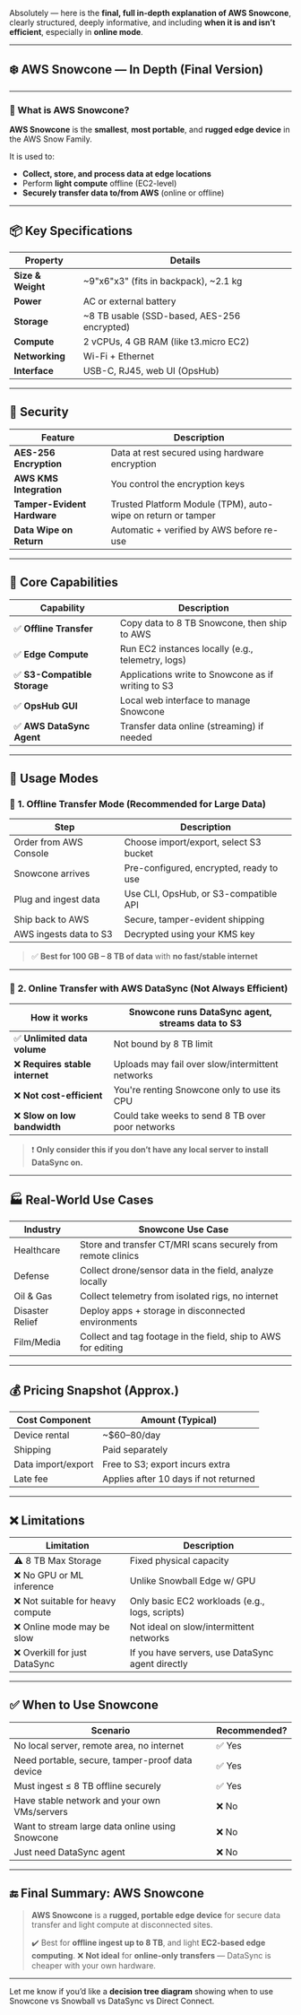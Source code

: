 Absolutely — here is the **final, full in-depth explanation of AWS Snowcone**, clearly structured, deeply informative, and including **when it is and isn’t efficient**, especially in **online mode**.

---

## ❄️ AWS Snowcone — In Depth (Final Version)

---

### 🧩 What is AWS Snowcone?

**AWS Snowcone** is the **smallest**, **most portable**, and **rugged edge device** in the AWS Snow Family.

It is used to:

* **Collect, store, and process data at edge locations**
* Perform **light compute** offline (EC2-level)
* **Securely transfer data to/from AWS** (online or offline)

---

## 📦 Key Specifications

| Property          | Details                                      |
| ----------------- | -------------------------------------------- |
| **Size & Weight** | \~9"x6"x3" (fits in backpack), \~2.1 kg      |
| **Power**         | AC or external battery                       |
| **Storage**       | \~8 TB usable (SSD-based, AES-256 encrypted) |
| **Compute**       | 2 vCPUs, 4 GB RAM (like t3.micro EC2)        |
| **Networking**    | Wi-Fi + Ethernet                             |
| **Interface**     | USB-C, RJ45, web UI (OpsHub)                 |

---

## 🔐 Security

| Feature                     | Description                                                  |
| --------------------------- | ------------------------------------------------------------ |
| **AES-256 Encryption**      | Data at rest secured using hardware encryption               |
| **AWS KMS Integration**     | You control the encryption keys                              |
| **Tamper-Evident Hardware** | Trusted Platform Module (TPM), auto-wipe on return or tamper |
| **Data Wipe on Return**     | Automatic + verified by AWS before re-use                    |

---

## 🧠 Core Capabilities

| Capability                  | Description                                        |
| --------------------------- | -------------------------------------------------- |
| ✅ **Offline Transfer**      | Copy data to 8 TB Snowcone, then ship to AWS       |
| ✅ **Edge Compute**          | Run EC2 instances locally (e.g., telemetry, logs)  |
| ✅ **S3-Compatible Storage** | Applications write to Snowcone as if writing to S3 |
| ✅ **OpsHub GUI**            | Local web interface to manage Snowcone             |
| ✅ **AWS DataSync Agent**    | Transfer data online (streaming) if needed         |

---

## 🔄 Usage Modes

### 🔹 **1. Offline Transfer Mode (Recommended for Large Data)**

| Step                   | Description                             |
| ---------------------- | --------------------------------------- |
| Order from AWS Console | Choose import/export, select S3 bucket  |
| Snowcone arrives       | Pre-configured, encrypted, ready to use |
| Plug and ingest data   | Use CLI, OpsHub, or S3-compatible API   |
| Ship back to AWS       | Secure, tamper-evident shipping         |
| AWS ingests data to S3 | Decrypted using your KMS key            |

> ✅ **Best for 100 GB – 8 TB of data** with **no fast/stable internet**

---

### 🔹 **2. Online Transfer with AWS DataSync (Not Always Efficient)**

| How it works                   | Snowcone runs DataSync agent, streams data to S3 |
| ------------------------------ | ------------------------------------------------ |
| ✅ **Unlimited data volume**    | Not bound by 8 TB limit                          |
| ❌ **Requires stable internet** | Uploads may fail over slow/intermittent networks |
| ❌ **Not cost-efficient**       | You're renting Snowcone only to use its CPU      |
| ❌ **Slow on low bandwidth**    | Could take weeks to send 8 TB over poor networks |

> ❗ **Only consider this if you don’t have any local server to install DataSync on.**

---

## 🏭 Real-World Use Cases

| Industry        | Snowcone Use Case                                             |
| --------------- | ------------------------------------------------------------- |
| Healthcare      | Store and transfer CT/MRI scans securely from remote clinics  |
| Defense         | Collect drone/sensor data in the field, analyze locally       |
| Oil & Gas       | Collect telemetry from isolated rigs, no internet             |
| Disaster Relief | Deploy apps + storage in disconnected environments            |
| Film/Media      | Collect and tag footage in the field, ship to AWS for editing |

---

## 💰 Pricing Snapshot (Approx.)

| Cost Component     | Amount (Typical)                      |
| ------------------ | ------------------------------------- |
| Device rental      | \~\$60–80/day                         |
| Shipping           | Paid separately                       |
| Data import/export | Free to S3; export incurs extra       |
| Late fee           | Applies after 10 days if not returned |

---

## ❌ Limitations

| Limitation                       | Description                                      |
| -------------------------------- | ------------------------------------------------ |
| ⚠️ 8 TB Max Storage              | Fixed physical capacity                          |
| ❌ No GPU or ML inference         | Unlike Snowball Edge w/ GPU                      |
| ❌ Not suitable for heavy compute | Only basic EC2 workloads (e.g., logs, scripts)   |
| ❌ Online mode may be slow        | Not ideal on slow/intermittent networks          |
| ❌ Overkill for just DataSync     | If you have servers, use DataSync agent directly |

---

## ✅ When to Use Snowcone

| Scenario                                        | Recommended? |
| ----------------------------------------------- | ------------ |
| No local server, remote area, no internet       | ✅ Yes        |
| Need portable, secure, tamper-proof data device | ✅ Yes        |
| Must ingest ≤ 8 TB offline securely             | ✅ Yes        |
| Have stable network and your own VMs/servers    | ❌ No         |
| Want to stream large data online using Snowcone | ❌ No         |
| Just need DataSync agent                        | ❌ No         |

---

## 🔚 Final Summary: AWS Snowcone

> **AWS Snowcone** is a **rugged, portable edge device** for secure data transfer and light compute at disconnected sites.
>
> ✔️ Best for **offline ingest up to 8 TB**, and light **EC2-based edge computing**.
> ❌ **Not ideal** for **online-only transfers** — DataSync is cheaper with your own hardware.

---

Let me know if you’d like a **decision tree diagram** showing when to use Snowcone vs Snowball vs DataSync vs Direct Connect.
